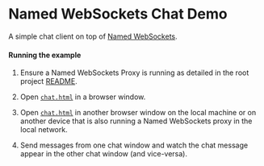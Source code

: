 Named WebSockets Chat Demo
===

A simple chat client on top of [Named WebSockets](https://github.com/namedwebsockets/namedwebsockets).

#### Running the example

1. Ensure a Named WebSockets Proxy is running as detailed in the root project [README](https://github.com/namedwebsockets/namedwebsockets/blob/master/README.md#run-a-named-websockets-proxy).

2. Open [`chat.html`](http://namedwebsockets.github.io/namedwebsockets/examples/chat/chat.html) in a browser window.

3. Open [`chat.html`](http://namedwebsockets.github.io/namedwebsockets/examples/chat/chat.html) in another browser window on the local machine or on another device that is also running a Named WebSockets proxy in the local network.

4. Send messages from one chat window and watch the chat message appear in the other chat window (and vice-versa).
